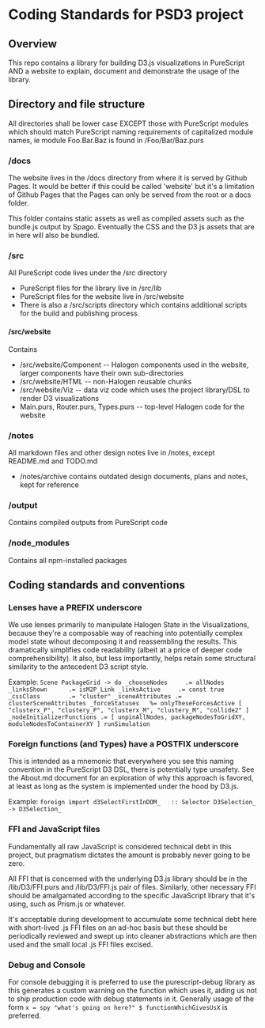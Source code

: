 # Coding Standards for PSD3 project
## Overview
This repo contains a library for building D3.js visualizations in PureScript AND a website to explain, document and demonstrate the usage of the library.

## Directory and file structure
All directories shall be lower case EXCEPT those with PureScript modules which should match PureScript naming requirements of capitalized module names, ie module Foo.Bar.Baz is found in <src>/Foo/Bar/Baz.purs 

### /docs
The website lives in the /docs directory from where it is served by Github Pages. It would be better if this could be called 'website' but it's a limitation of Github Pages that the Pages can only be served from the root or a docs folder.

This folder contains static assets as well as compiled assets such as the bundle.js output by Spago. Eventually the CSS and the D3 js assets that are in here will also be bundled.

### /src
All PureScript code lives under the /src directory
- PureScript files for the library live in /src/lib
- PureScript files for the website live in /src/website
- There is also a /src/scripts directory which contains additional scripts for the build and publishing process.

#### /src/website
Contains
- /src/website/Component    -- Halogen components used in the website, larger components have their own sub-directories
- /src/website/HTML         -- non-Halogen reusable chunks
- /src/website/Viz          -- data viz code which uses the project library/DSL to render D3 visualizations
- Main.purs, Router.purs, Types.purs  -- top-level Halogen code for the website 

### /notes
All markdown files and other design notes live in /notes, except README.md and TODO.md
- /notes/archive contains outdated design documents, plans and notes, kept for reference

### /output
Contains compiled outputs from PureScript code

### /node_modules
Contains all npm-installed packages

## Coding standards and conventions

### Lenses have a PREFIX underscore
We use lenses primarily to manipulate Halogen State in the Visualizations, because they're a composable way of reaching into potentially complex model state wihout decomposing it and reassembling the results. This dramatically simplifies code readability (albeit at a price of deeper code comprehensibility). It also, but less importantly, helps retain some structural similarity to the antecedent D3 script style.

Example:
`
  Scene PackageGrid -> do
    _chooseNodes     .= allNodes
    _linksShown      .= isM2P_Link
    _linksActive     .= const true
    _cssClass        .= "cluster"
    _sceneAttributes .= clusterSceneAttributes
    _forceStatuses   %= onlyTheseForcesActive [ "clusterx_P", "clustery_P", "clusterx_M", "clustery_M", "collide2" ]
    _nodeInitializerFunctions .= [ unpinAllNodes, packageNodesToGridXY, moduleNodesToContainerXY ]
    runSimulation
`
### Foreign functions (and Types) have a POSTFIX underscore
This is intended as a mnemonic that everywhere you see this naming convention in the PureScript D3 DSL, there is potentially type unsafety. See the About.md document for an exploration of why this approach is favored, at least as long as the system is implemented under the hood by D3.js.

Example:
`foreign import d3SelectFirstInDOM_   :: Selector D3Selection_    -> D3Selection_
`

### FFI and JavaScript files
Fundamentally all raw JavaScript is considered technical debt in this project, but pragmatism dictates the amount is probably never going to be zero.

All FFI that is concerned with the underlying D3.js library should be in the /lib/D3/FFI.purs and /lib/D3/FFI.js pair of files. Similarly, other necessary FFI should be amalgamated according to the specific JavaScript library that it's using, such as Prism.js or whatever.

It's acceptable during development to accumulate some technical debt here with short-lived .js FFI files on an ad-hoc basis but these should be periodically reviewed and swept up into cleaner abstractions which are then used and the small local .js FFI files excised.

### Debug and Console
For console debugging it is preferred to use the purescript-debug library as this generates a custom warning on the function which uses it, aiding us not to ship production code with debug statements in it. Generally usage of the form `x = spy "what's going on here?" $ functionWhichGivesUsX` is preferred. 